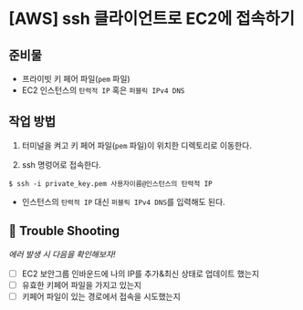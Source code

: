 # [AWS] ssh 클라이언트로 EC2에 접속하기

## 준비물
- 프라이빗 키 페어 파일(`pem` 파일)
- EC2 인스턴스의 `탄력적 IP` 혹은 `퍼블릭 IPv4 DNS`

## 작업 방법
1. 터미널을 켜고 키 페어 파일(`pem` 파일)이 위치한 디렉토리로 이동한다.

2. ssh 명렁어로 접속한다.
```terminal
$ ssh -i private_key.pem 사용자이름@인스턴스의 탄력적 IP
```
- 인스턴스의 `탄력적 IP` 대신 `퍼블릭 IPv4 DNS`를 입력해도 된다.

## 🚀 Trouble Shooting
*에러 발생 시 다음을 확인해보자!*
- [ ] EC2 보안그룹 인바운드에 나의 IP를 추가&최신 상태로 업데이트 했는지
- [ ] 유효한 키페어 파일을 가지고 있는지
- [ ] 키페어 파일이 있는 경로에서 접속을 시도했는지
